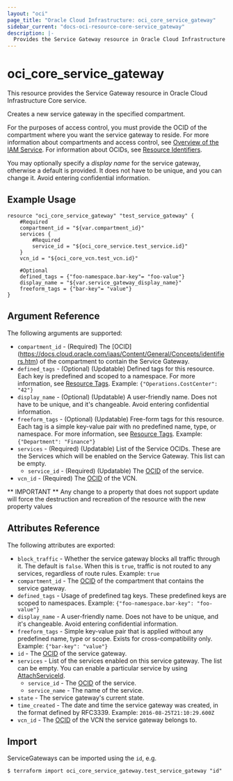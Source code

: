 ```yaml
---
layout: "oci"
page_title: "Oracle Cloud Infrastructure: oci_core_service_gateway"
sidebar_current: "docs-oci-resource-core-service_gateway"
description: |-
  Provides the Service Gateway resource in Oracle Cloud Infrastructure Core service
---
```


# oci_core_service_gateway
This resource provides the Service Gateway resource in Oracle Cloud Infrastructure Core service.

Creates a new service gateway in the specified compartment.

For the purposes of access control, you must provide the OCID of the compartment where you want
the service gateway to reside. For more information about compartments and access control, see
[Overview of the IAM Service](https://docs.cloud.oracle.com/iaas/Content/Identity/Concepts/overview.htm).
For information about OCIDs, see [Resource Identifiers](https://docs.cloud.oracle.com/iaas/Content/General/Concepts/identifiers.htm).

You may optionally specify a *display name* for the service gateway, otherwise a default is provided.
It does not have to be unique, and you can change it. Avoid entering confidential information.


## Example Usage

```hcl
resource "oci_core_service_gateway" "test_service_gateway" {
	#Required
	compartment_id = "${var.compartment_id}"
	services {
		#Required
		service_id = "${oci_core_service.test_service.id}"
	}
	vcn_id = "${oci_core_vcn.test_vcn.id}"

	#Optional
	defined_tags = {"foo-namespace.bar-key"= "foo-value"}
	display_name = "${var.service_gateway_display_name}"
	freeform_tags = {"bar-key"= "value"}
}
```

## Argument Reference

The following arguments are supported:

* `compartment_id` - (Required) The [OCID] (https://docs.cloud.oracle.com/iaas/Content/General/Concepts/identifiers.htm)  of the compartment to contain the Service Gateway. 
* `defined_tags` - (Optional) (Updatable) Defined tags for this resource. Each key is predefined and scoped to a namespace. For more information, see [Resource Tags](https://docs.cloud.oracle.com/iaas/Content/General/Concepts/resourcetags.htm).  Example: `{"Operations.CostCenter": "42"}` 
* `display_name` - (Optional) (Updatable) A user-friendly name. Does not have to be unique, and it's changeable. Avoid entering confidential information. 
* `freeform_tags` - (Optional) (Updatable) Free-form tags for this resource. Each tag is a simple key-value pair with no predefined name, type, or namespace. For more information, see [Resource Tags](https://docs.cloud.oracle.com/iaas/Content/General/Concepts/resourcetags.htm).  Example: `{"Department": "Finance"}` 
* `services` - (Required) (Updatable) List of the Service OCIDs. These are the Services which will be enabled on the Service Gateway. This list can be empty.
	* `service_id` - (Required) (Updatable) The [OCID](https://docs.cloud.oracle.com/iaas/Content/General/Concepts/identifiers.htm) of the service. 
* `vcn_id` - (Required) The [OCID](https://docs.cloud.oracle.com/iaas/Content/General/Concepts/identifiers.htm) of the VCN.


** IMPORTANT **
Any change to a property that does not support update will force the destruction and recreation of the resource with the new property values

## Attributes Reference

The following attributes are exported:

* `block_traffic` - Whether the service gateway blocks all traffic through it. The default is `false`. When this is `true`, traffic is not routed to any services, regardless of route rules.  Example: `true` 
* `compartment_id` - The [OCID](https://docs.cloud.oracle.com/iaas/Content/General/Concepts/identifiers.htm) of the compartment that contains the service gateway. 
* `defined_tags` - Usage of predefined tag keys. These predefined keys are scoped to namespaces. Example: `{"foo-namespace.bar-key": "foo-value"}` 
* `display_name` - A user-friendly name. Does not have to be unique, and it's changeable. Avoid entering confidential information. 
* `freeform_tags` - Simple key-value pair that is applied without any predefined name, type or scope. Exists for cross-compatibility only. Example: `{"bar-key": "value"}` 
* `id` - The [OCID](https://docs.cloud.oracle.com/iaas/Content/General/Concepts/identifiers.htm) of the service gateway.
* `services` - List of the services enabled on this service gateway. The list can be empty. You can enable a particular service by using [AttachServiceId](https://docs.cloud.oracle.com/iaas/api/#/en/iaas/20160918/ServiceGateway/AttachServiceId). 
	* `service_id` - The [OCID](https://docs.cloud.oracle.com/iaas/Content/General/Concepts/identifiers.htm) of the service. 
	* `service_name` - The name of the service.
* `state` - The service gateway's current state.
* `time_created` - The date and time the service gateway was created, in the format defined by RFC3339.  Example: `2016-08-25T21:10:29.600Z` 
* `vcn_id` - The [OCID](https://docs.cloud.oracle.com/iaas/Content/General/Concepts/identifiers.htm) of the VCN the service gateway belongs to. 

## Import

ServiceGateways can be imported using the `id`, e.g.

```
$ terraform import oci_core_service_gateway.test_service_gateway "id"
```

